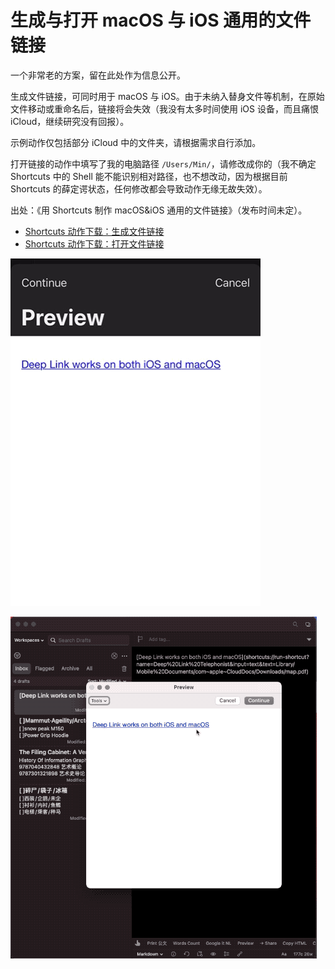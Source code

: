 # 生成与打开 macOS 与 iOS 通用的文件链接

一个非常老的方案，留在此处作为信息公开。

生成文件链接，可同时用于 macOS 与 iOS。由于未纳入替身文件等机制，在原始文件移动或重命名后，链接将会失效（我没有太多时间使用 iOS 设备，而且痛恨 iCloud，继续研究没有回报）。

示例动作仅包括部分 iCloud 中的文件夹，请根据需求自行添加。

打开链接的动作中填写了我的电脑路径 `/Users/Min/`，请修改成你的（我不确定 Shortcuts 中的 Shell 能不能识别相对路径，也不想改动，因为根据目前 Shortcuts 的薛定谔状态，任何修改都会导致动作无缘无故失效）。

出处：《用 Shortcuts 制作 macOS&iOS 通用的文件链接》（发布时间未定）。

- [Shortcuts 动作下载：生成文件链接](https://www.icloud.com/shortcuts/c607429c39784002b51312ec85c847c7)
- [Shortcuts 动作下载：打开文件链接](https://www.icloud.com/shortcuts/c2073f15b990407eb533d19f05535b79)

![img_1](img_1.gif)

![img_2](img_2.gif)